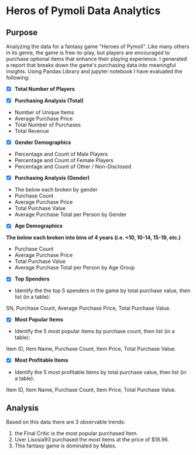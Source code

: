 # Heros of Pymoli Data Analytics

## Purpose
Analyzing the data for a fantasy game "Heroes of Pymoli".
Like many others in its genre, the game is free-to-play, but players are encouraged to purchase optional items that enhance their playing experience. I generated a report that breaks down the game's purchasing data into meaningful insights. Using Pandas Library and jupyter notebook I have evaluated the following:

* [X] **Total Number of Players**


* [X] **Purchasing Analysis (Total)**

 *  Number of Unique Items
 * Average Purchase Price
 * Total Number of Purchases
 * Total Revenue


* [X] **Gender Demographics**

 * Percentage and Count of Male Players
 * Percentage and Count of Female Players
 * Percentage and Count of Other / Non-Disclosed


* [X] **Purchasing Analysis (Gender)**

 * The below each broken by gender
 * Purchase Count
 * Average Purchase Price
 * Total Purchase Value
 * Average Purchase Total per Person by Gender


* [X] **Age Demographics**

**The below each broken into bins of 4 years (i.e. <10, 10-14, 15-19, etc.)**

* Purchase Count
* Average Purchase Price
* Total Purchase Value
* Average Purchase Total per Person by Age Group




* [X] **Top Spenders**

* Identify the the top 5 spenders in the game by total purchase value, then list (in a table):

SN,
Purchase Count,
Average Purchase Price,
Total Purchase Value.




* [X] **Most Popular Items**

* Identify the 5 most popular items by purchase count, then list (in a table):

Item ID,
Item Name,
Purchase Count,
Item Price,
Total Purchase Value.




* [X] **Most Profitable Items**

* Identify the 5 most profitable items by total purchase value, then list (in a table):

Item ID,
Item Name,
Purchase Count,
Item Price,
Total Purchase Value.

## Analysis 
Based on this data there are 3 observable trends:
1. the Final Critic is the most popular purchased Item.
2. User Lisosia93 purchased the most items at the price of $18.96.
3. This fantasy game is dominated by Males.
